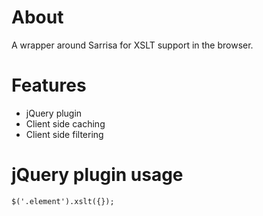 # About

A wrapper around Sarrisa for XSLT support in the browser.

# Features

* jQuery plugin
* Client side caching
* Client side filtering

# jQuery plugin usage

    $('.element').xslt({});

